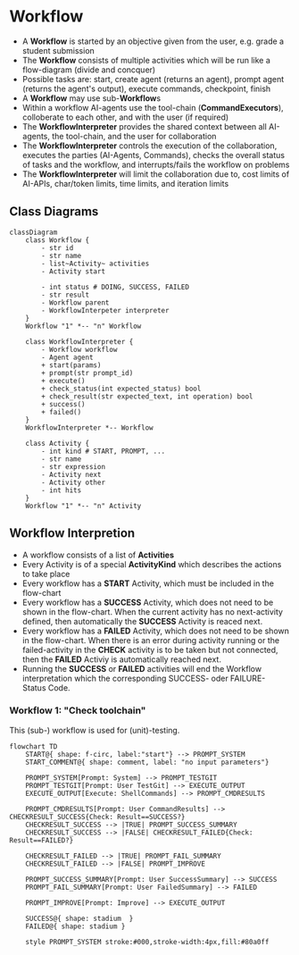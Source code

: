 # Workflow

- A **Workflow** is started by an objective given from the user, e.g. grade a student submission
- The **Workflow** consists of multiple activities which will be run like a flow-diagram (divide and concquer)
- Possible tasks are: start, create agent (returns an agent), prompt agent (returns the agent's output), execute commands, checkpoint, finish
- A **Workflow** may use sub-**Workflow**s
- Within a workflow AI-agents use the tool-chain (**CommandExecutors**), colloberate to each other, and with the user (if required)
- The **WorkflowInterpreter** provides the shared context between all AI-agents, the tool-chain, and the user for collaboration
- The **WorkflowInterpreter** controls the execution of the collaboration, executes the parties (AI-Agents, Commands), checks the overall status of tasks and the workflow, and interrupts/fails the workflow on problems
- The **WorkflowInterpreter** will limit the collaboration due to, cost limits of AI-APIs, char/token limits, time limits, and iteration limits

## Class Diagrams

```mermaid
classDiagram
    class Workflow {
        - str id
        - str name
        - list~Activity~ activities
        - Activity start

        - int status # DOING, SUCCESS, FAILED
        - str result
        - Workflow parent
        - WorkflowInterpeter interpreter
    }
    Workflow "1" *-- "n" Workflow

    class WorkflowInterpreter {
        - Workflow workflow
        - Agent agent
        + start(params)
        + prompt(str prompt_id)
        + execute()
        + check_status(int expected_status) bool
        + check_result(str expected_text, int operation) bool
        + success()
        + failed()
    }
    WorkflowInterpreter *-- Workflow

    class Activity {
        - int kind # START, PROMPT, ...
        - str name
        - str expression
        - Activity next
        - Activity other
        - int hits
    }
    Workflow "1" *-- "n" Activity
```

## Workflow Interpretion

- A workflow consists of a list of **Activities**
- Every Activity is of a special **ActivityKind** which describes the actions to take place
- Every workflow has a **START** Activity, which must be included in the flow-chart
- Every workflow has a **SUCCESS** Activity, which does not need to be shown in the flow-chart. When the current activity has no next-activity defined, then automatically the **SUCCESS** Activity is reaced next.
- Every workflow has a **FAILED** Activity, which does not need to be shown in the flow-chart. When there is an error during activity running or the failed-activity in the **CHECK** activity is to be taken but not connected, then the **FAILED** Activiy is automatically reached next.
- Running the **SUCCESS** or **FAILED** activities will end the Workflow interpretation which the corresponding SUCCESS- oder FAILURE- Status Code.


### Workflow 1: "Check toolchain"
This (sub-) workflow is used for (unit)-testing.

```mermaid
flowchart TD
    START@{ shape: f-circ, label:"start"} --> PROMPT_SYSTEM
    START_COMMENT@{ shape: comment, label: "no input parameters"}

    PROMPT_SYSTEM[Prompt: System] --> PROMPT_TESTGIT
    PROMPT_TESTGIT[Prompt: User TestGit] --> EXECUTE_OUTPUT
    EXECUTE_OUTPUT[Execute: ShellCommands] --> PROMPT_CMDRESULTS

    PROMPT_CMDRESULTS[Prompt: User CommandResults] --> CHECKRESULT_SUCCESS{Check: Result==SUCCESS?}
    CHECKRESULT_SUCCESS --> |TRUE| PROMPT_SUCCESS_SUMMARY
    CHECKRESULT_SUCCESS --> |FALSE| CHECKRESULT_FAILED{Check: Result==FAILED?} 

    CHECKRESULT_FAILED --> |TRUE| PROMPT_FAIL_SUMMARY
    CHECKRESULT_FAILED --> |FALSE| PROMPT_IMPROVE

    PROMPT_SUCCESS_SUMMARY[Prompt: User SuccessSummary] --> SUCCESS
    PROMPT_FAIL_SUMMARY[Prompt: User FailedSummary] --> FAILED

    PROMPT_IMPROVE[Prompt: Improve] --> EXECUTE_OUTPUT
    
    SUCCESS@{ shape: stadium  }
    FAILED@{ shape: stadium }

    style PROMPT_SYSTEM stroke:#000,stroke-width:4px,fill:#80a0ff
```